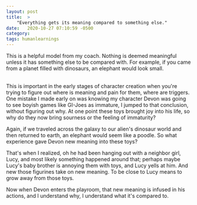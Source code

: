 ```yaml
---
layout: post
title:  >
    "Everything gets its meaning compared to something else."
date:   2020-10-27 07:10:59 -0500
category: 
tags: humanlearnings
---
```

This is a helpful model from my coach. Nothing is deemed meaningful unless it has something else to be compared with. For example, if you came from a planet filled with dinosaurs, an elephant would look small.

<br>
This is important in the early stages of character creation when you're trying to figure out where is meaning and pain for them, where are triggers. One mistake I made early on was knowing my character Devon was going to see boyish games like GI-Joes as immature, I jumped to that conclusion, without figuring out why. At one point these toys brought joy into his life, so why do they now bring sourness or the feeling of immaturity? 

Again, if we traveled across the galaxy to our alien's dinosaur world and then returned to earth, an elephant would seem like a poodle. So what experience gave Devon new meaning into these toys?

That's when I realized, oh he had been hanging out with a neighbor girl, Lucy, and most likely something happened around that; perhaps maybe Lucy's baby brother is annoying them with toys, and Lucy yells at him. And new those figurines take on new meaning. To be close to Lucy means to grow away from those toys. 

Now when Devon enters the playroom, that new meaning is infused in his actions, and I understand why, I understand what it's compared to.